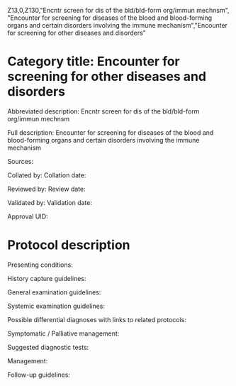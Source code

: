 Z13,0,Z130,"Encntr screen for dis of the bld/bld-form org/immun mechnsm", "Encounter for screening for diseases of the blood and blood-forming organs and certain disorders involving the immune mechanism","Encounter for screening for other diseases and disorders"
# Category title: Encounter for screening for other diseases and disorders

Abbreviated description: Encntr screen for dis of the bld/bld-form org/immun mechnsm

Full description: Encounter for screening for diseases of the blood and blood-forming organs and certain disorders involving the immune mechanism

Sources:

Collated by:
Collation date:

Reviewed by:
Review date:

Validated by:
Validation date:

Approval UID:

# Protocol description

Presenting conditions:

History capture guidelines:

General examination guidelines:

Systemic examination guidelines:

Possible differential diagnoses with links to related protocols:

Symptomatic / Palliative management:

Suggested diagnostic tests:

Management:

Follow-up guidelines:
